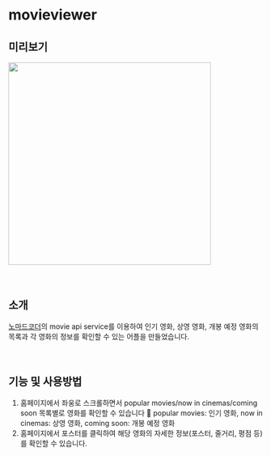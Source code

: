 # movieviewer

## 미리보기
<img src="https://github.com/soaringwave/html-JS-css/assets/82134672/8e8bcddb-e47f-44f8-a948-d22ac43edf6d" width="400">
<br>
<br>
<br>  
  
## 소개
[노마드코더](https://nomadcoders.co/)의 movie api service를 이용하여 인기 영화, 상영 영화, 개봉 예정 영화의 목록과 각 영화의 정보를 확인할 수 있는 어플을 만들었습니다.
<br>
<br>
<br>  
  
## 기능 및 사용방법
1. 홈페이지에서 좌웅로 스크롤하면서 popular movies/now in cinemas/coming soon 목록별로 영화를 확인할 수 있습니다
📎 popular movies: 인기 영화, now in cinemas: 상영 영화, coming soon: 개봉 예정 영화
2. 홈페이지에서 포스터를 클릭하여 해당 영화의 자세한 정보(포스터, 줄거리, 평점 등)를 확인할 수 있습니다.
